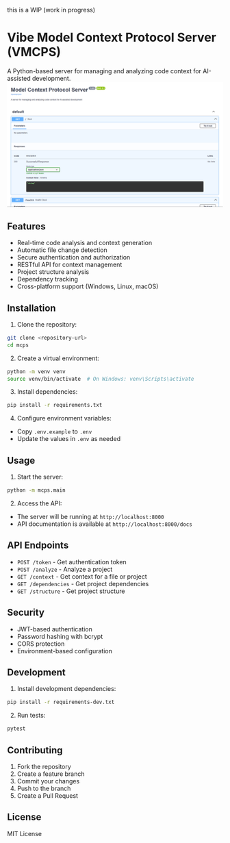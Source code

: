 this is a WIP (work in progress)

# Vibe Model Context Protocol Server (VMCPS)

A Python-based server for managing and analyzing code context for AI-assisted development.
![Vibe Model Context Protocol Server Screenshot](screenshot.png)

## Features

- Real-time code analysis and context generation
- Automatic file change detection
- Secure authentication and authorization
- RESTful API for context management
- Project structure analysis
- Dependency tracking
- Cross-platform support (Windows, Linux, macOS)

## Installation

1. Clone the repository:
```bash
git clone <repository-url>
cd mcps
```

2. Create a virtual environment:
```bash
python -m venv venv
source venv/bin/activate  # On Windows: venv\Scripts\activate
```

3. Install dependencies:
```bash
pip install -r requirements.txt
```

4. Configure environment variables:
- Copy `.env.example` to `.env`
- Update the values in `.env` as needed

## Usage

1. Start the server:
```bash
python -m mcps.main
```

2. Access the API:
- The server will be running at `http://localhost:8000`
- API documentation is available at `http://localhost:8000/docs`

## API Endpoints

- `POST /token` - Get authentication token
- `POST /analyze` - Analyze a project
- `GET /context` - Get context for a file or project
- `GET /dependencies` - Get project dependencies
- `GET /structure` - Get project structure

## Security

- JWT-based authentication
- Password hashing with bcrypt
- CORS protection
- Environment-based configuration

## Development

1. Install development dependencies:
```bash
pip install -r requirements-dev.txt
```

2. Run tests:
```bash
pytest
```

## Contributing

1. Fork the repository
2. Create a feature branch
3. Commit your changes
4. Push to the branch
5. Create a Pull Request

## License

MIT License 
